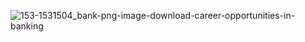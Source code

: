 ![153-1531504_bank-png-image-download-career-opportunities-in-banking](https://user-images.githubusercontent.com/69432977/101294091-dc876580-381d-11eb-8ca3-ad07c5eb78cd.png)
